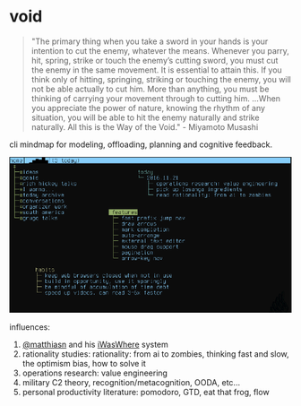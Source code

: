 # void

> "The primary thing when you take a sword in your hands is your intention to cut the enemy, whatever the means. Whenever you parry, hit, spring, strike or touch the enemy’s cutting sword, you must cut the enemy in the same movement. It is essential to attain this. If you think only of hitting, springing, striking or touching the enemy, you will not be able actually to cut him. More than anything, you must be thinking of carrying your movement through to cutting him. ...When you appreciate the power of nature, knowing the rhythm of any situation, you will be able to hit the enemy naturally and strike naturally. All this is the Way of the Void." - Miyamoto Musashi

cli mindmap for modeling, offloading, planning and cognitive feedback.

![](/demo.gif)

influences:

1. [@matthiasn](https://github.com/matthiasn) and his [iWasWhere](https://github.com/matthiasn/iWasWhere) system
1. rationality studies: rationality: from ai to zombies, thinking fast and slow, the optimism bias, how to solve it
1. operations research: value engineering
1. military C2 theory, recognition/metacognition, OODA, etc...
1. personal productivity literature: pomodoro, GTD, eat that frog, flow
